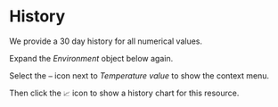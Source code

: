 # History

We provide a 30 day history for all numerical values.

Expand the _Environment_ object below again.

Select the `⋯` icon next to _Temperature value_ to show the context menu.

Then click the `📈` icon to show a history chart for this resource.
